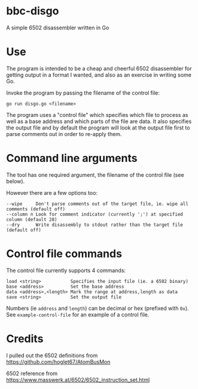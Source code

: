 # bbc-disgo
A simple 6502 disassembler written in Go

# Use
The program is intended to be a cheap and cheerful 6502 disassembler for getting output in a format I wanted, and also as an exercise in writing some Go.

Invoke the program by passing the filename of the control file:

````
go run disgo.go <filename>
````

The program uses a "control file" which specifies which file to process as well as a base address and which parts of the file are data.  It also specifies the output file and by default the program will look at the output file first to parse comments out in order to re-apply them.

# Command line arguments

The tool has one required argument, the filename of the control file (see below).

However there are a few options too:

````
--wipe     Don't parse comments out of the target file, ie. wipe all comments (default off)
--column n Look for comment indicator (currently ';') at specified column (default 28)
--dry      Write disassembly to stdout rather than the target file (default off)
````

# Control file commands

The control file currently supports 4 commands:

````
load <string>           Specifies the input file (ie. a 6502 binary)
base <address>          Set the base address
data <address>,<length> Mark the range at address,length as data
save <string>           Set the output file
````

Numbers (ie `address` and `length`) can be decimal or hex (prefixed with `0x`).  See `example-control-file` for an example of a control file.

# Credits
I pulled out the 6502 definitions from https://github.com/hoglet67/AtomBusMon

6502 reference from https://www.masswerk.at/6502/6502_instruction_set.html

